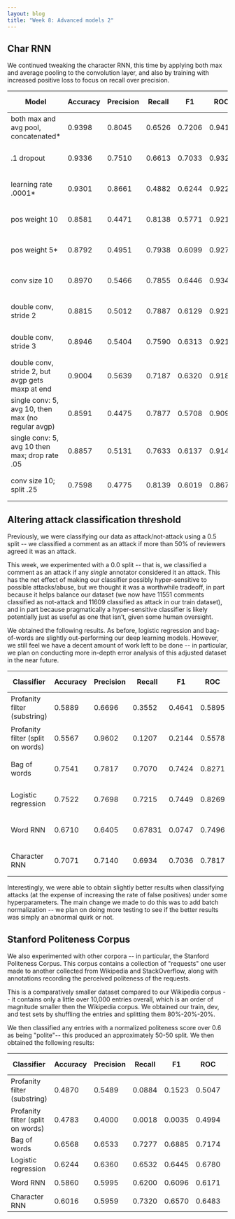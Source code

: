 ```yaml
---
layout: blog 
title: "Week 8: Advanced models 2"
---
```


## Char RNN

We continued tweaking the character RNN, this time by applying both
max and average pooling to the convolution layer, and also by training
with increased positive loss to focus on recall over precision.

| Model | Accuracy | Precision | Recall | F1 | ROC | Spearman | Confusion Matrix |
| ----- | -------- | --------- | ------ | -- | --- | -------- | ---------------- |
| both max and avg pool, concatenated\* | 0.9398 | 0.8045 | 0.6526 | 0.7206 | 0.9413 | 0.6920 | `[19968   437]` <br> `[  957  1798]` |
| .1 dropout | 0.9336 | 0.7510 | 0.6613 | 0.7033 | 0.9325 | 0.6679 | `[19801   604]` <br> `[  933  1822]` |
| learning rate .0001\* | 0.9301 | 0.8661 | 0.4882 | 0.6244 | 0.9228 | 0.6187 | `[20197   208]` <br> `[ 1410  1345]` |
| pos weight 10 | 0.8581 | 0.4471 | 0.8138 |  0.5771 | 0.9211 | 0.5328 | `[17632  2773]` <br> `[  513  2242]` |
| pos weight 5\* | 0.8792 | 0.4951 | 0.7938 | 0.6099 | 0.9270 | 0.5641 | `[18175  2230]` <br> `[  568  2187]` |
| conv size 10 | 0.8970 | 0.5466 | 0.7855 | 0.6446 | 0.9344 | 0.5998 | `[18610  1795]` <br> `[  591  2164]` |
| double conv, stride 2 | 0.8815 | 0.5012 | 0.7887 | 0.6129 | 0.9212 | 0.5666 | `[18242  2163]` <br> `[  582  2173]` |
| double conv, stride 3 | 0.8946 | 0.5404 | 0.7590 | 0.6313 | 0.9211 | 0.5831 | `[18627  1778]` <br> `[  664  2091]` |
| double conv, stride 2, but avgp gets maxp at end | 0.9004 | 0.5639 | 0.7187 | 0.6320 | 0.9188 | 0.5810 | `[18874  1531]` <br> `[  775  1980]` |
| single conv: 5, avg 10, then max (no regular avgp) | 0.8591 | 0.4475 | 0.7877 | 0.5708 | 0.9099 | 0.5223 | `[17726  2679]` <br> `[  585  2170]` |
| single conv: 5, avg 10 then max; drop rate .05 | 0.8857 | 0.5131 | 0.7633 | 0.6137 | 0.9145 | 0.5645 | `[18409  1996]` <br> `[  652  2103]` |
| conv size 10; split .25 | 0.7598 | 0.4775 | 0.8139 | 0.6019 | 0.8671 | 0.4786 | `[13390  4602]` <br> `[  962  4206]` |


## Altering attack classification threshold

Previously, we were classifying our data as attack/not-attack using a 0.5 split -- we
classified a comment as an attack if more than 50% of reviewers agreed it was an attack.

This week, we experimented with a 0.0 split -- that is, we classified a comment as an
attack if any *single* annotator considered it an attack. This has the net effect of
making our classifier possibly hyper-sensitive to possible attacks/abuse, but we
thought it was a worthwhile tradeoff, in part because it helps balance our dataset
(we now have 11551 comments classified as not-attack and 11609 classified as attack
in our train dataset), and in part because pragmatically a hyper-sensitive classifier
is likely potentially just as useful as one that isn’t, given some human oversight.

We obtained the following results. As before, logistic regression and bag-of-words are
slightly out-performing our deep learning models. However, we still feel we have a
decent amount of work left to be done -- in particular, we plan on conducting more
in-depth error analysis of this adjusted dataset in the near future.

<table>
  <thead>
    <tr>
      <th>Classifier</th>
      <th>Accuracy</th>
      <th>Precision</th>
      <th>Recall</th>
      <th>F1</th>
      <th>ROC</th>
      <th>Spearman</th>
      <th>Confusion Matrix</th>
    </tr>
  </thead>
  <tbody>
    <tr>
      <td>Profanity filter (substring)</td>
      <td>0.5889</td><td>0.6696</td><td>0.3552</td>
      <td>0.4641</td><td>0.5895</td><td>0.2027</td>
      <td><code>[9517 2034]</code><br /><code>[7486 4123]</code></td>
    </tr>
    <tr>
      <td>Profanity filter (split on words)</td>
      <td>0.5567</td><td>0.9602</td><td>0.1207</td>
      <td>0.2144</td><td>0.5578</td><td>0.2380</td>
      <td><code>[11493 &nbsp;&nbsp;58]</code><br /><code>[10208  1401]</code></td>
    </tr>
    <tr>
      <td>Bag of words</td>
      <td>0.7541</td><td>0.7817</td><td>0.7070</td>
      <td>0.7424</td><td>0.8271</td><td>0.5108</td>
      <td><code>[9259 2292]</code><br /><code>[3402 8207]</code></td>
    </tr>
    <tr>
      <td>Logistic regression</td>
      <td>0.7522</td><td>0.7698</td><td>0.7215</td>
      <td>0.7449</td><td>0.8269</td><td>0.5056</td>
      <td><code>[9046 2505]</code><br /><code>[3233 8376]</code></td>
    </tr>
    <tr>
      <td>Word RNN</td>
      <td>0.6710</td><td>0.6405</td><td>0.67831</td>
      <td>0.0747</td><td>0.7496</td><td>0.3504</td>
      <td><code>[6449 5102]</code><br /><code>[2518 9091]</code></td>
    </tr>
    <tr>
      <td>Character RNN</td>
      <td>0.7071</td><td>0.7140</td><td>0.6934</td>
      <td>0.7036</td><td>0.7817</td><td>0.4145</td>
      <td><code>[8327 3224]</code><br /><code>[3559 8050]</code></td>
    </tr>
  </tbody>
</table>

Interestingly, we were able to obtain slightly better results when classifying attacks
(at the expense of increasing the rate of false positives) under some hyperparameters.
The main change we made to do this was to add batch normalization -- we plan on doing
more testing to see if the better results was simply an abnormal quirk or not.

## Stanford Politeness Corpus

We also experimented with other corpora -- in particular, the Stanford
Politeness Corpus. This corpus contains a collection of "requests" one
user made to another collected from Wikipedia and StackOverflow, along
with annotations recording the perceived politeness of the requests.

This is a comparatively smaller dataset compared to our Wikipedia corpus
-- it contains only a little over 10,000 entries overall, which is an
order of magnitude smaller then the Wikipedia corpus. We obtained our
train, dev, and test sets by shuffling the entries and splitting them
80%-20%-20%.

We then classified any entries with a normalized politeness score over
0.6 as being "polite"-- this produced an approximately 50-50 split.
We then obtained the following results:

<table>
  <thead>
    <tr>
      <th>Classifier</th>
      <th>Accuracy</th>
      <th>Precision</th>
      <th>Recall</th>
      <th>F1</th>
      <th>ROC</th>
      <th>Spearman</th>
      <th>Confusion Matrix</th>
    </tr>
  </thead>
  <tbody>
    <tr>
      <td>Profanity filter (substring)</td>
      <td>0.4870</td><td>0.5489</td><td>0.0884</td>
      <td>0.1523</td><td>0.5047</td><td>0.0168</td>
      <td><code>[ 966   83]</code><br /><code>[1041  101]</code></td>
    </tr>
    <tr>
      <td>Profanity filter (split on words)</td>
      <td>0.4783</td><td>0.4000</td><td>0.0018</td>
      <td>0.0035</td><td>0.4994</td><td>-0.0116</td>
      <td><code>[1046  3]</code><br /><code>[1140  2]</code></td>
    </tr>
    <tr>
      <td>Bag of words</td>
      <td>0.6568</td><td>0.6533</td><td>0.7277</td>
      <td>0.6885</td><td>0.7174</td><td>0.3111</td>
      <td><code>[608 441]</code><br /><code>[311 831]</code></td>
    </tr>
    <tr>
      <td>Logistic regression</td>
      <td>0.6244</td><td>0.6360</td><td>0.6532</td>
      <td>0.6445</td><td>0.6780</td><td>0.2466</td>
      <td><code>[622 427]</code><br /><code>[396 746]</code></td>
    </tr>
    <tr>
      <td>Word RNN</td>
      <td>0.5860</td><td>0.5995</td><td>0.6200</td>
      <td>0.6096</td><td>0.6171</td><td>0.1694</td>
      <td><code>[576 473]</code><br /><code>[434 708]</code></td>
    </tr>
    <tr>
      <td>Character RNN</td>
      <td>0.6016</td><td>0.5959</td><td>0.7320</td>
      <td>0.6570</td><td>0.6483</td><td>0.1994</td>
      <td><code>[482 567]</code><br /><code>[306 836]</code></td>
    </tr>
  </tbody>
</table>
